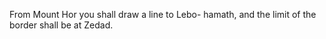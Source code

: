 From Mount Hor you shall draw a line to Lebo- hamath, and the limit of the border shall be at Zedad.
